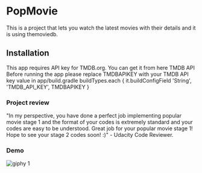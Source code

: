# PopMovie 
This is a project that lets you watch the latest movies with their details and it is using themoviedb.
## Installation 
This app requires API key for TMDB.org.
You can get it from here TMDB API Before running the app please replace TMDBAPIKEY with your TMDB API key value in app/build.gradle buildTypes.each {
it.buildConfigField 'String', 'TMDB_API_KEY', TMDBAPIKEY
}
### Project review 
"In my perspective, you have done a perfect job implementing popular movie stage 1 and the format of your codes is extremely standard and your codes are easy to be understood. Great job for your popular movie stage 1! Hope to see your stage 2 codes soon! :)" - Udacity Code Reviewer.
### Demo
![giphy 1](https://cloud.githubusercontent.com/assets/15670843/23254321/a48652fe-f9dd-11e6-8b9e-586255f8286c.gif)
